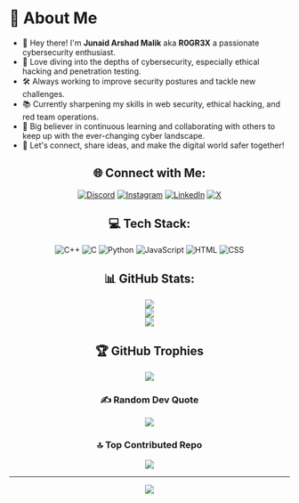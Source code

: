  
# 💫 About Me

- 👋 Hey there! I'm **Junaid Arshad Malik** aka **R0GR3X** a passionate cybersecurity enthusiast.
- 🔐 Love diving into the depths of cybersecurity, especially ethical hacking and penetration testing.
- 🛠️ Always working to improve security postures and tackle new challenges.
- 📚 Currently sharpening my skills in web security, ethical hacking, and red team operations.
- 🌱 Big believer in continuous learning and collaborating with others to keep up with the ever-changing cyber landscape.
- 🤝 Let's connect, share ideas, and make the digital world safer together!

<div align="center">
  
## 🌐 Connect with Me:
[![Discord](https://img.shields.io/badge/Discord-%237289DA.svg?logo=discord&logoColor=white)](https://discord.gg/_tkflash) 
[![Instagram](https://img.shields.io/badge/Instagram-%23E4405F.svg?logo=Instagram&logoColor=white)](https://instagram.com/_junaidarshad) 
[![LinkedIn](https://img.shields.io/badge/LinkedIn-%230077B5.svg?logo=linkedin&logoColor=white)](https://www.linkedin.com/in/junaid-arshad-malik-644b11291/) 
[![X](https://img.shields.io/badge/X-black.svg?logo=X&logoColor=white)](https://x.com/_junaidarshad)

## 💻 Tech Stack:
![C++](https://img.shields.io/badge/c++-%2300599C.svg?style=for-the-badge&logo=c%2B%2B&logoColor=white) 
![C](https://img.shields.io/badge/c-%2300599C.svg?style=for-the-badge&logo=c&logoColor=white) 
![Python](https://img.shields.io/badge/python-3670A0?style=for-the-badge&logo=python&logoColor=ffdd54) 
![JavaScript](https://img.shields.io/badge/javascript-%23323330.svg?style=for-the-badge&logo=javascript&logoColor=%23F7DF1E) 
![HTML](https://img.shields.io/badge/html-%23E34F26.svg?style=for-the-badge&logo=html5&logoColor=white) 
![CSS](https://img.shields.io/badge/css-%231572B6.svg?style=for-the-badge&logo=css3&logoColor=white)

## 📊 GitHub Stats:
![](https://github-readme-stats.vercel.app/api?username=tKFlash&theme=dark&hide_border=false&include_all_commits=true&count_private=true)<br/>
![](https://github-readme-streak-stats.herokuapp.com/?user=tKFlash&theme=dark&hide_border=false)<br/>
![](https://github-readme-stats.vercel.app/api/top-langs/?username=tKFlash&theme=dark&hide_border=false&include_all_commits=true&count_private=true&layout=compact)

## 🏆 GitHub Trophies
![](https://github-profile-trophy.vercel.app/?username=tKFlash&theme=radical&no-frame=false&no-bg=true&margin-w=4)

### ✍️ Random Dev Quote
![](https://quotes-github-readme.vercel.app/api?type=horizontal&theme=radical)

### 🔝 Top Contributed Repo
![](https://github-contributor-stats.vercel.app/api?username=tKFlash&limit=5&theme=dark&combine_all_yearly_contributions=true)

---
[![](https://visitcount.itsvg.in/api?id=tKFlash&icon=0&color=0)](https://visitcount.itsvg.in)

</div>

